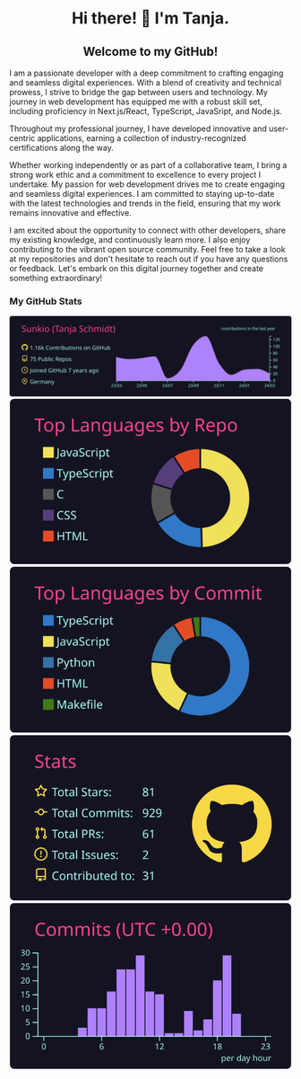 <!-- [![](https://github.com/Sunkio/Sunkio/blob/main/tanja-schmidt_software-engineer.gif)](https://www.linkedin.com/in/tanja-schmidt-667a36122/) -->

<h1 align="center">Hi there! 👋 I'm Tanja.</h1>
<h2 align="center">Welcome to my GitHub!</h2>

I am a passionate developer with a deep commitment to crafting engaging and seamless digital experiences. With a blend of creativity and technical prowess, I strive to bridge the gap between users and technology. My journey in web development has equipped me with a robust skill set, including proficiency in Next.js/React, TypeScript, JavaSript, and Node.js.

Throughout my professional journey, I have developed innovative and user-centric applications, earning a collection of industry-recognized certifications along the way.

Whether working independently or as part of a collaborative team, I bring a strong work ethic and a commitment to excellence to every project I undertake. My passion for web development drives me to create engaging and seamless digital experiences. I am committed to staying up-to-date with the latest technologies and trends in the field, ensuring that my work remains innovative and effective.

I am excited about the opportunity to connect with other developers, share my existing knowledge, and continuously learn more. I also enjoy contributing to the vibrant open source community. Feel free to take a look at my repositories and don't hesitate to reach out if you have any questions or feedback. Let's embark on this digital journey together and create something extraordinary!


<!--
- 👩🏻‍💻 As a software developer, I'm driven by creating elegant and efficient code. On my GitHub, you'll find a diverse portfolio of projects I've worked on, showcasing my skills in web development with technologies like React and Node.js, as well as my experience with decentralized technologies like Solidity and Web3.js.
- 🈺 I am passionate about exploring the intersection of web2 and web3 technologies, particularly in the realm of blockchain and smart contract development. I strive to deliver decentralized solutions that drive innovation and add value to the world.
- 🤓 When I'm not working on code, I like to spend time outside, take my horse for a ride, and indulge in good food and coffee.
- 👀 Feel free to take a look at my repositories and don't hesitate to reach out if you have any questions or feedback.-->

<!--
<h3 align="left">Connect with Me and Let's Collaborate 🤝</h3>

[<img alt="Tanja on Twitter" src="https://img.shields.io/badge/Twitter-1DA1F2?style=for-the-badge&logo=twitter&logoColor=white"/>](https://twitter.com/tanja_codes) [![LinkedIn](https://img.shields.io/badge/-LinkedIn-0e76a8?style=for-the-badge&logo=linkedin&logoColor=white)](https://www.linkedin.com/in/tanja-schmidt-dev) -->
<!--
<h3 align="left">Sharpening My Skills and Venturing into New Terrain - Join Me on My Continuous Learning Journey 🚀</h3>

[![buildspace](https://img.shields.io/badge/%F0%9F%A6%84-BUILDSPACE-585858?style=for-the-badge&labelColor=585858)](https://buildspace.so/@tanja)
-->
<!--
[![LinkedIn](https://img.shields.io/badge/-LinkedIn-0e76a8?style=flat-square&logo=linkedin&logoColor=white)](https://www.linkedin.com/in/tanja-schmidt-667a36122/)
[![buildspace](https://img.shields.io/badge/%F0%9F%A6%84-buildspace-E641F6)](https://buildspace.so/@tanja) -->
<!-- [![Docker Hub](https://img.shields.io/badge/-Docker%20Hub-0db7ed?style=flat-square&logo=docker&logoColor=white)](https://hub.docker.com/u/) -->
<!-- [![Personal Website](https://img.shields.io/badge/-Personal%20Website-f8f8fa?style=flat-square)](https://tanjasportfolio.com) -->

<h3 align="left">My GitHub Stats</h3>

[![](https://raw.githubusercontent.com/Sunkio/Sunkio/main/profile-summary-card-output/radical/0-profile-details.svg)](https://github.com/vn7n24fzkq/github-profile-summary-cards)
[![](https://raw.githubusercontent.com/Sunkio/Sunkio/main/profile-summary-card-output/radical/1-repos-per-language.svg)](https://github.com/vn7n24fzkq/github-profile-summary-cards) [![](https://raw.githubusercontent.com/Sunkio/Sunkio/main/profile-summary-card-output/radical/2-most-commit-language.svg)](https://github.com/vn7n24fzkq/github-profile-summary-cards)
[![](https://raw.githubusercontent.com/Sunkio/Sunkio/main/profile-summary-card-output/radical/3-stats.svg)](https://github.com/vn7n24fzkq/github-profile-summary-cards) [![](https://raw.githubusercontent.com/Sunkio/Sunkio/main/profile-summary-card-output/radical/4-productive-time.svg)](https://github.com/vn7n24fzkq/github-profile-summary-cards)
